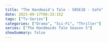 ```yaml
---
title: "The Handmaid's Tale - S05E10 - Safe"
date: 2023-09-17T06:33:15Z
tags: ["Tv-Series"]
categories: ["Drama", "Sci-Fi", "Thriller"]
series: ["The Handmaids Tale Season 5"]
showSummary: false
---
```


  <mux-player stream-type="on-demand"
  src="https://kp3d-my.sharepoint.com/personal/ryoo_kp3d_onmicrosoft_com/_layouts/15/download.aspx?share=ERVGigetOvRCjgvmpX7lucQBuAXz_8d7reWMr3A2uD4W-w" metadata-video-title="The Handmaid's Tale - S05E10 - Safe" prefer-playback="mse" controls>
  </mux-player>
  
  
  <script src="https://cdn.jsdelivr.net/npm/@mux/mux-player"></script>
  
   <script id="tOoxQiz00MCQUAA9NNOrIcuUhYzff01fiCbCrsyAVq7Ac" type="application/ld+json">
 {
  "@context": "https://schema.org/",
  "@type": "VideoObject",
  "name": "The Handmaid's Tale - S05E10 - Safe",
  "contentUrl": "https://stream.mux.com/tOoxQiz00MCQUAA9NNOrIcuUhYzff01fiCbCrsyAVq7Ac.m3u8",
  "thumbnailUrl": "https://www.themoviedb.org/t/p/original/ipRPHDYIHs5qub4AjNZoBC0HMLQ.jpg?width=314&fit_mode=preserve&time=25",
  "uploadDate": "2023-09-17T06:33:15Z",
}

</script>

